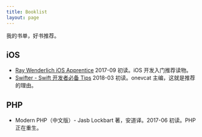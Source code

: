 ```yaml
---
title: Booklist
layout: page
---
```


我的书单，好书推荐。

## iOS

- [Ray Wenderlich iOS Apprentice](https://store.raywenderlich.com/products/ios-apprentice) 2017-09 初读。iOS 开发入门推荐读物。
- [Swifter - Swift 开发者必备 Tips](https://objccn.io/products/swifter-tips/) 2018-03 初读。onevcat 主编，这就是推荐的理由。

## PHP

- Modern PHP（中文版）- Jasb Lockbart 著，安道译。2017-06 初读。PHP 正在重生。
